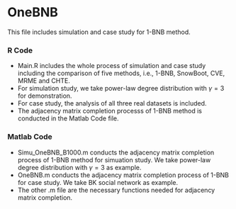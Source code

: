 # OneBNB
This file includes simulation and case study for 1-BNB method.

### R Code

- Main.R includes the whole process of simulation and case study including the comparison of five methods, i.e., 1-BNB, SnowBoot, CVE, MRME and CHTE. 
- For simulation study, we take power-law degree distribution with $\gamma = 3$ for demonstration. 
- For case study, the analysis of all three real datasets is included.
- The adjacency matrix completion processs of 1-BNB method is conducted in the Matlab Code file.


### Matlab Code
- Simu_OneBNB_B1000.m conducts the adjacency matrix completion process of 1-BNB method for simuation study. We take power-law degree distribution with $\gamma = 3$ as example.
- OneBNB.m conducts the adjacency matrix completion process of 1-BNB for case study. We take BK social network as example.
- The other .m file are the necessary functions needed for adjacency matrix completion.
